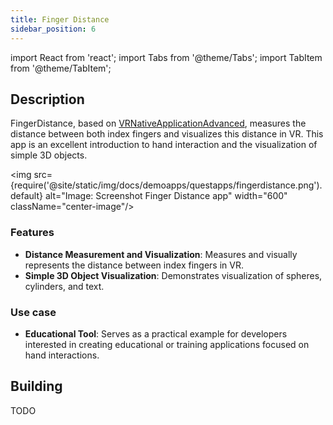 ```yaml
---
title: Finger Distance
sidebar_position: 6
---
```


import React from 'react';
import Tabs from '@theme/Tabs';
import TabItem from '@theme/TabItem';

## Description

FingerDistance, based on [VRNativeApplicationAdvanced](vrnativeapplicationadvanced.md), measures the distance between both index fingers and visualizes this distance in VR. This app is an excellent introduction to hand interaction and the visualization of simple 3D objects.

<img src={require('@site/static/img/docs/demoapps/questapps/fingerdistance.png').default} alt="Image: Screenshot Finger Distance app" width="600" className="center-image"/>

### Features
 - **Distance Measurement and Visualization**: Measures and visually represents the distance between index fingers in VR.
 - **Simple 3D Object Visualization**: Demonstrates visualization of spheres, cylinders, and text.


### Use case
- **Educational Tool**: Serves as a practical example for developers interested in creating educational or training applications focused on hand interactions.

## Building

<Tabs groupId="target-os" queryString>

  <TabItem value="quest" label="Quest">
    TODO
  </TabItem>

</Tabs>
